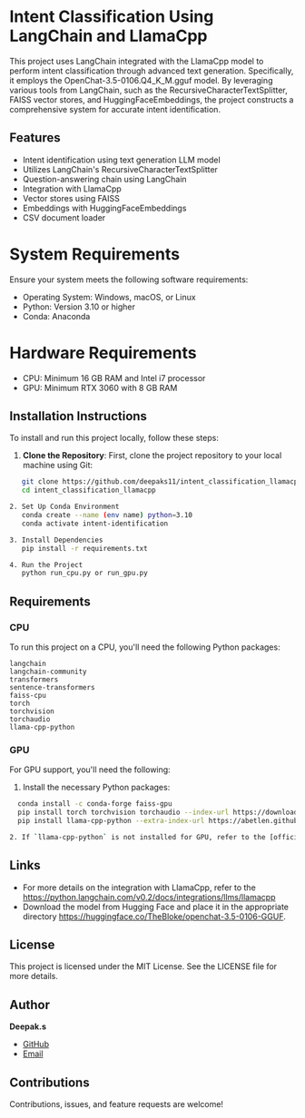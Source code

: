 # Intent Classification Using LangChain and LlamaCpp

This project uses LangChain integrated with the LlamaCpp model to perform intent classification through advanced text generation. Specifically, it employs the OpenChat-3.5-0106.Q4_K_M.gguf model. By leveraging various tools from LangChain, such as the RecursiveCharacterTextSplitter, FAISS vector stores, and HuggingFaceEmbeddings, the project constructs a comprehensive system for accurate intent identification. 

## Features

- Intent identification using text generation LLM model
- Utilizes LangChain's RecursiveCharacterTextSplitter
- Question-answering chain using LangChain
- Integration with LlamaCpp
- Vector stores using FAISS
- Embeddings with HuggingFaceEmbeddings
- CSV document loader

# System Requirements
  Ensure your system meets the following software requirements:
  - Operating System: Windows, macOS, or Linux
  - Python: Version 3.10 or higher
  - Conda: Anaconda 

# Hardware Requirements

  - CPU: Minimum 16 GB RAM and Intel i7 processor
  - GPU: Minimum RTX 3060 with 8 GB RAM

## Installation Instructions

To install and run this project locally, follow these steps:

1. **Clone the Repository**: First, clone the project repository to your local machine using Git:

```sh
   git clone https://github.com/deepaks11/intent_classification_llamacpp
   cd intent_classification_llamacpp

2. Set Up Conda Environment
   conda create --name (env name) python=3.10
   conda activate intent-identification

3. Install Dependencies
   pip install -r requirements.txt

4. Run the Project
   python run_cpu.py or run_gpu.py
```

## Requirements

### CPU

To run this project on a CPU, you'll need the following Python packages:

```plaintext
langchain
langchain-community
transformers
sentence-transformers
faiss-cpu
torch
torchvision
torchaudio
llama-cpp-python
```
### GPU

For GPU support, you'll need the following:

1. Install the necessary Python packages:

```sh
  conda install -c conda-forge faiss-gpu
  pip install torch torchvision torchaudio --index-url https://download.pytorch.org/whl/cu121
  pip install llama-cpp-python --extra-index-url https://abetlen.github.io/llama-cpp-python/whl/cu124

2. If `llama-cpp-python` is not installed for GPU, refer to the [official installation guide](https://github.com/abetlen/llama-cpp-python).
```
## Links
- For more details on the integration with LlamaCpp, refer to the https://python.langchain.com/v0.2/docs/integrations/llms/llamacpp
- Download the model from Hugging Face and place it in the appropriate directory https://huggingface.co/TheBloke/openchat-3.5-0106-GGUF.
 
## License

This project is licensed under the MIT License. See the LICENSE file for more details.
## Author

**Deepak.s**
- [GitHub](https://github.com/deepaks11)
- [Email](mailto:deepaklsm11@gmail.com)

## Contributions

Contributions, issues, and feature requests are welcome!
                                                                       

